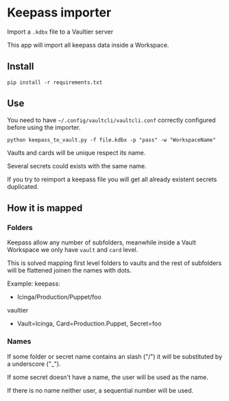 # Keepass importer
Import a ``.kdbx`` file to a Vaultier server

This app will import all keepass data inside a Workspace.

## Install
```
pip install -r requirements.txt
```

## Use
You need to have ``~/.config/vaultcli/vaultcli.conf`` correctly configured before using the importer.

```
python keepass_to_vault.py -f file.kdbx -p "pass" -w "WorkspaceName"
```

Vaults and cards will be unique respect its name.

Several secrets could exists with the same name.

If you try to reimport a keepass file you will get all already existent secrets duplicated.

## How it is mapped
### Folders
Keepass allow any number of subfolders, meanwhile inside a Vault Workspace we only have ``vault`` and ``card`` level.

This is solved mapping first level folders to vaults and the rest of subfolders will be flattened joinen the names with dots.

Example:
 keepass:
  - Icinga/Production/Puppet/foo

 vaultier
  - Vault=Icinga, Card=Production.Puppet, Secret=foo

### Names
If some folder or secret name contains an slash ("/") it will be substituted by a underscore ("_").

If some secret doesn't have a name, the user will be used as the name.

If there is no name neither user, a sequential number will be used.
